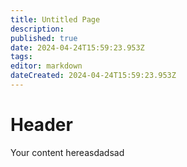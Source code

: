 ```yaml
---
title: Untitled Page
description: 
published: true
date: 2024-04-24T15:59:23.953Z
tags: 
editor: markdown
dateCreated: 2024-04-24T15:59:23.953Z
---
```


# Header
Your content hereasdadsad